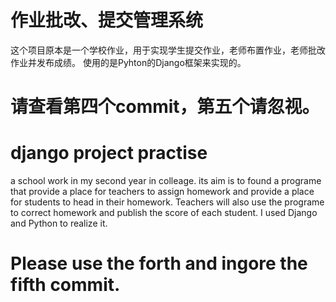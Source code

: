 # 作业批改、提交管理系统

这个项目原本是一个学校作业，用于实现学生提交作业，老师布置作业，老师批改作业并发布成绩。
使用的是Pyhton的Django框架来实现的。
# 请查看第四个commit，第五个请忽视。

# django project practise
a school work in my second year in colleage. 
its aim is to found a programe that provide a place for teachers to assign homework 
and provide a place for students to head in their homework.
Teachers will also use the programe to correct homework and publish the score of each student.
I used Django and Python to realize it.
# Please use the forth and ingore the fifth commit.

